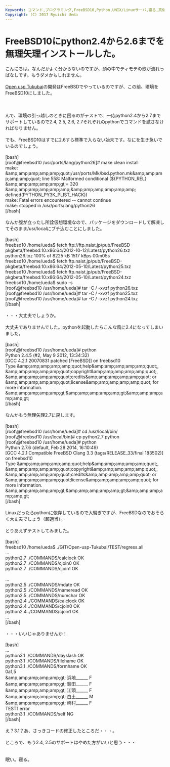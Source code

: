 ```yaml
---
Keywords: コマンド,プログラミング,FreeBSD10,Python,UNIX/Linuxサーバ,寝る,真似しない方がいいかも
Copyright: (C) 2017 Ryuichi Ueda
---
```


# <!--:ja-->FreeBSD10にpython2.4から2.6までを無理矢理インストールした。<!--:-->
<!--:ja-->こんにちは。なんだかよく分からないのですが、頭の中でティモテの歌が流れっぱなしです。もうダメかもしれません。<br />
<br />
<a href="https://github.com/usp-engineers-community/Open-usp-Tukubai" target="_blank">Open usp Tukubai</a>の開発はFreeBSDでやっているのですが、この前、環境をFreeBSD10にしました。<br />
<br />
<!--:--><!--more--><!--:ja--><br />
<br />
んで、環境の引っ越しのときに困るのがテストで、一応python2.4から2.7までサポートしているので2.4, 2.5, 2.6, 2.7それぞれのpythonでコマンドを試さなければなりません。<br />
<br />
でも、FreeBSD10はすでに2.6すら標準で入らない始末です。なにを生き急いでいるのでしょう。<br />
<br />
[bash]<br />
[root\@freebsd10 /usr/ports/lang/python26]# make clean install<br />
make: &amp;amp;amp;amp;amp;amp;quot;/usr/ports/Mk/bsd.python.mk&amp;amp;amp;amp;amp;amp;quot; line 558: Malformed conditional (${PYTHON_REL} &amp;amp;amp;amp;amp;amp;gt;= 320 &amp;amp;amp;amp;amp;amp;amp;&amp;amp;amp;amp;amp;amp;amp; defined(PYTHON_PY3K_PLIST_HACK))<br />
make: Fatal errors encountered -- cannot continue<br />
make: stopped in /usr/ports/lang/python26<br />
[/bash]<br />
<br />
なんか腹が立ったし所詮仮想環境なので、パッケージをダウンロードして解凍してそのまま/usr/localにブチ込むことにしました。<br />
<br />
[bash]<br />
freebsd10 /home/ueda$ fetch ftp://ftp.naist.jp/pub/FreeBSD-pkgbeta/freebsd:10:x86:64/2012-10-12/Latest/python26.txz<br />
python26.txz 100% of 8225 kB 1517 kBps 00m05s<br />
freebsd10 /home/ueda$ fetch ftp.naist.jp/pub/FreeBSD-pkgbeta/freebsd:10:x86:64/2012-05-10/Latest/python25.txz<br />
freebsd10 /home/ueda$ fetch ftp.naist.jp/pub/FreeBSD-pkgbeta/freebsd:10:x86:64/2012-05-10/Latest/python24.txz<br />
freebsd10 /home/ueda$ sudo -s<br />
[root\@freebsd10 /usr/home/ueda]# tar -C / -xvzf python26.txz<br />
[root\@freebsd10 /usr/home/ueda]# tar -C / -xvzf python25.txz<br />
[root\@freebsd10 /usr/home/ueda]# tar -C / -xvzf python24.txz<br />
[/bash]<br />
<br />
・・・大丈夫でしょうか。<br />
<br />
大丈夫でありませんでした。pythonを起動したらこんな風に2.4になってしまいました。<br />
<br />
[bash]<br />
[root\@freebsd10 /usr/home/ueda]# python<br />
Python 2.4.5 (#2, May 9 2012, 13:34:32) <br />
[GCC 4.2.1 20070831 patched [FreeBSD]] on freebsd10<br />
Type &amp;amp;amp;amp;amp;amp;quot;help&amp;amp;amp;amp;amp;amp;quot;, &amp;amp;amp;amp;amp;amp;quot;copyright&amp;amp;amp;amp;amp;amp;quot;, &amp;amp;amp;amp;amp;amp;quot;credits&amp;amp;amp;amp;amp;amp;quot; or &amp;amp;amp;amp;amp;amp;quot;license&amp;amp;amp;amp;amp;amp;quot; for more information.<br />
&amp;amp;amp;amp;amp;amp;gt;&amp;amp;amp;amp;amp;amp;gt;&amp;amp;amp;amp;amp;amp;gt; <br />
[/bash]<br />
<br />
なんかもう無理矢理2.7に戻します。<br />
<br />
[bash]<br />
[root\@freebsd10 /usr/home/ueda]# cd /usr/local/bin/<br />
[root\@freebsd10 /usr/local/bin]# cp python2.7 python<br />
[root\@freebsd10 /usr/home/ueda]# python<br />
Python 2.7.6 (default, Feb 28 2014, 16:10:49) <br />
[GCC 4.2.1 Compatible FreeBSD Clang 3.3 (tags/RELEASE_33/final 183502)] on freebsd10<br />
Type &amp;amp;amp;amp;amp;amp;quot;help&amp;amp;amp;amp;amp;amp;quot;, &amp;amp;amp;amp;amp;amp;quot;copyright&amp;amp;amp;amp;amp;amp;quot;, &amp;amp;amp;amp;amp;amp;quot;credits&amp;amp;amp;amp;amp;amp;quot; or &amp;amp;amp;amp;amp;amp;quot;license&amp;amp;amp;amp;amp;amp;quot; for more information.<br />
&amp;amp;amp;amp;amp;amp;gt;&amp;amp;amp;amp;amp;amp;gt;&amp;amp;amp;amp;amp;amp;gt; <br />
[/bash]<br />
<br />
Linuxだったらpythonに依存しているので大騒ぎですが、FreeBSDなのでおそらく大丈夫でしょう（超適当）。<br />
<br />
とりあえずテストしてみました。<br />
<br />
[bash]<br />
freebsd10 /home/ueda$ ./GIT/Open-usp-Tukubai/TEST/regress.all <br />
...<br />
python2.7 ./COMMANDS/calclock OK<br />
python2.7 ./COMMANDS/cjoin0 OK<br />
python2.7 ./COMMANDS/cjoin1 OK<br />
<br />
...<br />
python2.5 ./COMMANDS/mdate OK<br />
python2.5 ./COMMANDS/nameread OK<br />
python2.5 ./COMMANDS/numchar OK<br />
python2.4 ./COMMANDS/calclock OK<br />
python2.4 ./COMMANDS/cjoin0 OK<br />
python2.4 ./COMMANDS/cjoin1 OK<br />
...<br />
[/bash]<br />
<br />
・・・いいじゃありませんか！<br />
<br />
[bash]<br />
...<br />
python3.1 ./COMMANDS/dayslash OK<br />
python3.1 ./COMMANDS/filehame OK<br />
python3.1 ./COMMANDS/formhame OK<br />
0a1,5<br />
&amp;amp;amp;amp;amp;amp;gt; 浜地______ F<br />
&amp;amp;amp;amp;amp;amp;gt; 鈴田______ F<br />
&amp;amp;amp;amp;amp;amp;gt; 江頭______ F<br />
&amp;amp;amp;amp;amp;amp;gt; 白土______ M<br />
&amp;amp;amp;amp;amp;amp;gt; 崎村______ F<br />
TEST1 error<br />
python3.1 ./COMMANDS/self NG<br />
[/bash]<br />
<br />
え？3.1？あ、さっきコードの修正したところだ・・・。<br />
<br />
ところで、もう2.4, 2.5のサポートはやめた方がいいと思う・・・<br />
<br />
<br />
眠い。寝る。<!--:-->
